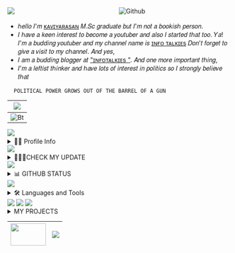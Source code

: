  <img src="https://readme-typing-svg.herokuapp.com/?lines=CHECK%20+MY%20PROFILE&font=Bold&width=650&height=120&color=008888&vCenter=true&size=40%22">
<img width="50%" align="right" alt="Github" src="https://github.com/KAVIYARASAN-1997/KAVIYARASAN-1997/blob/main/ETC/Screenshot_2023_0108_110354.jpg" /> 

<p align="center"> 

- ℎ𝑒𝑙𝑙𝑜 𝐼'𝑚 [ᴋᴀᴠɪʏᴀʀᴀsᴀɴ](https://kaviyarasan-1997.github.io/profile/) 𝑀.𝑆𝑐 𝑔𝑟𝑎𝑑𝑢𝑎𝑡𝑒 𝑏𝑢𝑡 𝐼'𝑚 𝑛𝑜𝑡 𝑎 𝑏𝑜𝑜𝑘𝑖𝑠ℎ 𝑝𝑒𝑟𝑠𝑜𝑛. 
- 𝐼 ℎ𝑎𝑣𝑒 𝑎 𝑘𝑒𝑒𝑛 𝑖𝑛𝑡𝑒𝑟𝑒𝑠𝑡 𝑡𝑜 𝑏𝑒𝑐𝑜𝑚𝑒 𝑎 𝑦𝑜𝑢𝑡𝑢𝑏𝑒𝑟 𝑎𝑛𝑑 𝑎𝑙𝑠𝑜 𝐼 𝑠𝑡𝑎𝑟𝑡𝑒𝑑 𝑡ℎ𝑎𝑡 𝑡𝑜𝑜. 𝑌𝑎! 𝐼'𝑚 𝑎 𝑏𝑢𝑑𝑑𝑖𝑛𝑔 𝑦𝑜𝑢𝑡𝑢𝑏𝑒𝑟 𝑎𝑛𝑑 𝑚𝑦 𝑐ℎ𝑎𝑛𝑛𝑒𝑙 𝑛𝑎𝑚𝑒 𝑖𝑠 [ɪɴғᴏ ᴛᴀʟᴋɪᴇs](https://youtube.com/@infotalkies?si=EnSIkaIECMiOmarE) 𝐷𝑜𝑛'𝑡 𝑓𝑜𝑟𝑔𝑒𝑡 𝑡𝑜 𝑔𝑖𝑣𝑒 𝑎 𝑣𝑖𝑠𝑖𝑡 𝑡𝑜 𝑚𝑦 𝑐ℎ𝑎𝑛𝑛𝑒𝑙. 𝐴𝑛𝑑 𝑦𝑒𝑠, 
- 𝐼 𝑎𝑚 𝑎 𝑏𝑢𝑑𝑑𝑖𝑛𝑔 𝑏𝑙𝑜𝑔𝑔𝑒𝑟 𝑎𝑡 ["ɪɴғᴏᴛᴀʟᴋɪᴇs "](https://kaviyarasan1997code.tech.blog/). 𝐴𝑛𝑑 𝑜𝑛𝑒 𝑚𝑜𝑟𝑒 𝑖𝑚𝑝𝑜𝑟𝑡𝑎𝑛𝑡 𝑡ℎ𝑖𝑛𝑔, 
- 𝐼'𝑚 𝑎 𝑙𝑒𝑓𝑡𝑖𝑠𝑡 𝑡ℎ𝑖𝑛𝑘𝑒𝑟 𝑎𝑛𝑑 ℎ𝑎𝑣𝑒 𝑙𝑜𝑡𝑠 𝑜𝑓 𝑖𝑛𝑡𝑒𝑟𝑒𝑠𝑡 𝑖𝑛 𝑝𝑜𝑙𝑖𝑡𝑖𝑐𝑠 𝑠𝑜 𝐼 𝑠𝑡𝑟𝑜𝑛𝑔𝑙𝑦 𝑏𝑒𝑙𝑖𝑒𝑣𝑒 𝑡ℎ𝑎𝑡 

```
  POLITICAL POWER GROWS OUT OF THE BARREL OF A GUN 
```
</p>

|  <a href="https://github.com/kaviyarasan-1997"><img src="https://readme-typing-svg.herokuapp.com/?lines=I%20am;Mr%20+kaviyarasan%201997;2%2B%20years%20of%20coding%20experience;Always%20learning%20new%20technologys&font=Pacifico&center=true&width=650&height=120&color=008888&vCenter=true&size=45%22"></a>|
|:------:| 
|  <img height="50px" width="200px" src="https://user-images.githubusercontent.com/49580304/110318584-81067880-7fc2-11eb-8391-152d308e7f2b.gif" alt="Bt" ctrl="kaviyarasan-1997" /> |

</p>

<Img src="https://github.com/KAVIYARASAN-1997/KAVIYARASAN-1997/blob/main/ETC/glowing-bar.gif">


<Details>
<Summary>🙎🏽 Profile Info</summary>

| <IMG height="300px" width="340px" src="https://github.com/KAVIYARASAN-1997/KAVIYARASAN-1997/blob/main/ETC/dynamic-website-designing.gif"> | 
|:---------------------------------------------------------------------------------------------------------------------------------------: |
| ![GitHub followers](https://img.shields.io/github/followers/kaviyarasan-1997?style=square&logo=github&logoColor=black)&nbsp;  <img src="https://komarev.com/ghpvc/?username=kaviyarasan-1997" alt=" Profile views "/>  | 
| ![Stars](https://img.shields.io/github/stars/kaviyarasan-1997?label=Profile%20Stars&logo=Profile%20stars&logoColor=g)|
| <a href="mailto:kaviyarasan1997ceo@gmail.com"><img alt="Email" src="https://img.shields.io/badge/Gmail-kaviyarasan1997ceo@gmail.com-green?style=square&logo=gmail"></a> 

</Details>

<Img src="https://github.com/KAVIYARASAN-1997/KAVIYARASAN-1997/blob/main/ETC/glowing-bar.gif">

<details>
<Summary><b7>🧑🏽‍💻CHECK MY UPDATE</b7></summary>

<p align="center"> 
  <a href="https://t.me/kaviyarasan_1997"><img src="https://img.shields.io/badge/Join-Updates%20Channel-blue.svg?style=square&logo=Telegram"></a> 
  <a href="https://instagram.com/kaviyarasan_1997_" target="blank"><img src="https://img.shields.io/badge/-Instagram-%23E4405F?style=square&logo=instagram&logoColor=white" target="blank"></a>
  <a href="https://kaviyarasan-1997.github.io/profile/"><img src="https://img.shields.io/badge/oogle-website%20-green.svg?style=square&logo=Google"></a>
  <a href="https://twitter.com/kaviyarasanceo"><img src="https://img.shields.io/badge/-Twitter-1ca0f1?style=square&labelColor=1ca0f1&logo=twitter&logoColor=white">  
  <a href="https://kaviyarasan1997code.tech.blog/"><img src="https://img.shields.io/badge/-wordpress%20-blue.svg?style=square&logo=WordPress"></a>
  <a href="https://www.facebook.com/profile.php?id=100086184981928/"><img src="https://img.shields.io/badge/-Facebook-fffff7?style=square&logo=Facebook&logo-Facebook&Color=00088"></a>
  <a href="https://youtube.com/channel/UCRloyqEQYhM9Oep5bj8fP6w"><img src="https://img.shields.io/youtube/channel/subscribers/UCRloyqEQYhM9Oep5bj8fP6w?label=Subscribers&style=square&color=red&labelColor=ce453"/> </a> 
  <a href="https://www.linkedin.com/in/kaviyarasan-developer-8857a8258"><img src="https://img.shields.io/badge/linkedin%20-blue.svg?style=square&logo=LinkedIn"></a>
  <a href="https://github.com/kaviyarasan-1997"><img target="_blank" src="https://img.shields.io/badge/kaviyarasan-1997-blue?style=square&logo=github&logoColor=black"/></a> 

</p> 

</Details>

<Img src="https://github.com/KAVIYARASAN-1997/KAVIYARASAN-1997/blob/main/ETC/glowing-bar.gif">


<Details>

<Summary> 📊  GITHUB STATUS </summary>

<p align="center"> 
</p>
 <a href="https://github.com/kaviyarasan-1997/handle-path-oz"><img alt="kaviyarasan-1997 github stats"src="https://github-readme-stats.vercel.app/api?username=kaviyarasan-1997&layout=compact&show_icons=true&theme=dark&border_color=960606&bg_color=0,52fa5a,4dfcff,c64dff&custom_title=KAVIYARASAN"/> </a> 
 <img height="150px" src="https://github-readme-stats.vercel.app/api/top-langs/?username=kaviyarasan-1997&hide=html&layout=compact&theme=dark&border_radius=20&border_color=960606&bg_color=0,52fa5a,4dfcff,c64dff&custom_title=KAVIYARASAN"/>
</Details>

<Img src="https://github.com/KAVIYARASAN-1997/KAVIYARASAN-1997/blob/main/ETC/glowing-bar.gif">

<Details>
<Summary>🛠️ Languages and Tools </summary>

<p align="left">
 <a href="https://getbootstrap.com" target="_blank" rel="noreferrer"> <img src="https://raw.githubusercontent.com/devicons/devicon/master/icons/bootstrap/bootstrap-plain-wordmark.svg" alt="bootstrap" width="40" height="40"/> </a> 
 <a href="https://www.cprogramming.com/" target="_blank" rel="noreferrer"> <img src="https://raw.githubusercontent.com/devicons/devicon/master/icons/c/c-original.svg" alt="c" width="40" height="40"/> </a>
 <a href="https://www.w3schools.com/cpp/" target="_blank" rel="noreferrer"> <img src="https://raw.githubusercontent.com/devicons/devicon/master/icons/cplusplus/cplusplus-original.svg" alt="cplusplus" width="40" height="40"/> </a>
 <a href="https://www.w3schools.com/css/" target="_blank" rel="noreferrer"> <img src="https://raw.githubusercontent.com/devicons/devicon/master/icons/css3/css3-original-wordmark.svg" alt="css3" width="40" height="40"/> </a> 
 <a href="https://git-scm.com/" target="_blank" rel="noreferrer"> <img src="https://www.vectorlogo.zone/logos/git-scm/git-scm-icon.svg" alt="git" width="40" height="40"/> </a>
 <a href="https://www.w3.org/html/" target="_blank" rel="noreferrer"> <img src="https://raw.githubusercontent.com/devicons/devicon/master/icons/html5/html5-original-wordmark.svg" alt="html5" width="40" height="40"/> </a> 
 <a href="https://www.adobe.com/in/products/illustrator.html" target="_blank" rel="noreferrer"> <img src="https://www.vectorlogo.zone/logos/adobe_illustrator/adobe_illustrator-icon.svg" alt="illustrator" width="40" height="40"/> </a> 
 <a href="https://developer.mozilla.org/en-US/docs/Web/JavaScript" target="_blank" rel="noreferrer"> <img src="https://raw.githubusercontent.com/devicons/devicon/master/icons/javascript/javascript-original.svg" alt="javascript" width="40" height="40"/> </a> 
 <a href="https://www.linux.org/" target="_blank" rel="noreferrer"> <img src="https://raw.githubusercontent.com/devicons/devicon/master/icons/linux/linux-original.svg" alt="linux" width="40" height="40"/> </a> <a href="https://www.mongodb.com/" target="_blank" rel="noreferrer"> <img src="https://raw.githubusercontent.com/devicons/devicon/master/icons/mongodb/mongodb-original-wordmark.svg" alt="mongodb" width="40" height="40"/> </a> 
 <a href="https://www.mysql.com/" target="_blank" rel="noreferrer"> <img src="https://raw.githubusercontent.com/devicons/devicon/master/icons/mysql/mysql-original-wordmark.svg" alt="mysql" width="40" height="40"/> </a> <a href="https://www.photoshop.com/en" target="_blank" rel="noreferrer"> <img src="https://raw.githubusercontent.com/devicons/devicon/master/icons/photoshop/photoshop-line.svg" alt="photoshop" width="40" height="40"/> </a> 
 <a href="https://www.postgresql.org" target="_blank" rel="noreferrer"> <img src="https://raw.githubusercontent.com/devicons/devicon/master/icons/postgresql/postgresql-original-wordmark.svg" alt="postgresql" width="40" height="40"/> </a> 
 <a href="https://www.python.org" target="_blank" rel="noreferrer"> <img src="https://raw.githubusercontent.com/devicons/devicon/master/icons/python/python-original.svg" alt="python" width="40" height="40"/> </a> 
 <a href="https://reactjs.org/" target="_blank" rel="noreferrer"> <img src="https://raw.githubusercontent.com/devicons/devicon/master/icons/react/react-original-wordmark.svg" alt="react" width="40" height="40"/> </a>
 <a href="https://kotlinlang.org" target="_blank" rel="noreferrer"> <img src="https://www.vectorlogo.zone/logos/kotlinlang/kotlinlang-icon.svg" alt="kotlin" width="40" height="40"/> </a>
 </p>
<Details>
<Summary>🖥️Servers</summary>
<P>
<img alt="Heroku" src="https://img.shields.io/badge/heroku-%23430098.svg?&style=square&logo=heroku&logoColor=white"/> </a>
<img alt="OKTETO" src="https://img.shields.io/badge/OKTETO-%23467098.svg?&style=square&logo=OKTETO&logoColor=white"/> 
<a href="https://google.org" target="_blank" rel="noreferrer"> <img src="https://github.com/KAVIYARASAN-1997/photos-videos-gif/blob/main/etc/Png/gcp.png" alt="Google" width="70" height="60"/> </a>
<a href="https://firebase.google.com/" target="_blank" rel="noreferrer"> <img src="https://www.vectorlogo.zone/logos/firebase/firebase-icon.svg" alt="firebase" width="40" height="40"/> </a> 
</P>
</Details>
</Details>
<Img src="https://github.com/KAVIYARASAN-1997/KAVIYARASAN-1997/blob/main/ETC/glowing-bar.gif">


 <img src="https://readme-typing-svg.herokuapp.com/?lines=CHECK%20+MY%20PROJECT'S&font=&center=true&width=650&height=120&color=008000&vCenter=true&size=45%22">
<img src="https://avideo.tube/website/assets/151/images/svg/balancing.svg"/>
<details> 
<summary><b7>MY  PROJECTS</b7></summary>
 <br> 
<p align="left">
 <a href="https://github.com/KAVIYARASAN-1997/Telegram"><img src="https://readme-typing-svg.herokuapp.com/?lines=TELEGRAM%20PROJECT&font=Bold&width=700&height=30&color=#008888&vcenter=true&size=35%22">
</a> 
</p>
 <p align="left">
  <a href=""> <img src="https://readme-typing-svg.herokuapp.com/?lines=𝚆𝙴𝙱𝚂𝙸𝚃𝙴%20PROJECT&font=Bold&width=650&height=30&color=#008888&vCenter=true&size=35%22">
</a> 
</p> 
<p align="left"> 
<a href=""><img src="https://readme-typing-svg.herokuapp.com/?lines=SOFT%20PROJECT&font=Bold&width=650&height=30&color=#008888&vCenter=true&size=35%22">
</a> 
</p>
 <p align="left">
 <a href=""><img src="https://readme-typing-svg.herokuapp.com/?lines=GAME%20PROJECT&font=Bold&width=650&height=30&color=#008888&vCenter=true&size=35%22">
</a>
 </p> 
<p align="left">
 <a href="https://github.com/KAVIYARASAN-1997/apks"><img src="https://readme-typing-svg.herokuapp.com/?lines=APPLICATION%20PROJECT&font=Bold&width=650&height=30&color=#008888&vCenter=true&size=35%22">
</a>
 </p> 
<p align="left">
 <a href=""><img src="https://readme-typing-svg.herokuapp.com/?lines=ADVANCE+%20𝚆𝙴𝙱𝚂𝙸𝚃𝙴%20PROJECT&font=Bold&width=650&height=30&color=#008888&vCenter=true&size=35%22">
</a> 
</p> <P align="left">
 <a href=""><img src="https://readme-typing-svg.herokuapp.com/?lines=Model%20PROJECT&font=Bold&width=650&height=30&color=#008888&vCenter=true&size=35%22">
</a> 
</P> 
<P align="left"> 
<a href=""><img src="https://readme-typing-svg.herokuapp.com/?lines=𝙰𝚁𝚃𝙸𝙵𝙸𝙲𝙸𝙰𝙻+%20𝙸𝙽𝚃𝙴𝙻𝙻𝙸𝙶𝙴𝙽𝙲𝙴%20PROJECT&font=Bold&width=650&height=30&color=#008888&vCenter=true&size=35%22">
</a>
 </P> 
<img src="https://readme-typing-svg.herokuapp.com/?lines=DONT+FORGET+FOLLOW+ME+ON+GITHUB&font=&center=true&width=680&height=70&color=ff0000&vCenter=true&size=35%20">
</details>


|<Img height="50" width="80" src="https://github.com/KAVIYARASAN-1997/KAVIYARASAN-1997/blob/main/ETC/animationmine.gif"> |<img src="https://github.com/KAVIYARASAN-1997/KAVIYARASAN-1997/blob/main/ETC/inbox-zero-dark.svg">|
|:----|-----:|

